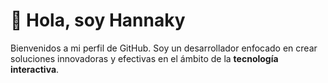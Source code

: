# 👋 Hola, soy Hannaky

Bienvenidos a mi perfil de GitHub. Soy un desarrollador enfocado en crear soluciones innovadoras y efectivas en el ámbito de la **tecnología interactiva**.
